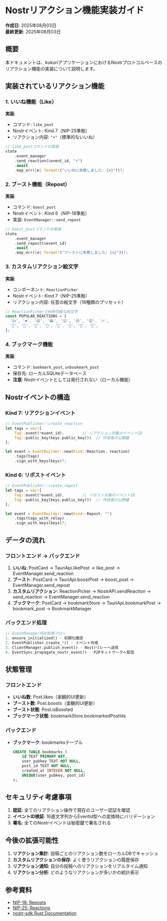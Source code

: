 # Nostrリアクション機能実装ガイド

**作成日**: 2025年08月03日  
**最終更新**: 2025年08月03日

## 概要

本ドキュメントは、kukuriアプリケーションにおけるNostrプロトコルベースのリアクション機能の実装について説明します。

## 実装されているリアクション機能

### 1. いいね機能（Like）

**実装**:
- コマンド: `like_post`
- Nostrイベント: Kind 7（NIP-25準拠）
- リアクション内容: `"+"`（標準的ないいね）

```rust
// like_postコマンドの実装
state
    .event_manager
    .send_reaction(&event_id, "+")
    .await
    .map_err(|e| format!("いいねに失敗しました: {e}"))?;
```

### 2. ブースト機能（Repost）

**実装**:
- コマンド: `boost_post`
- Nostrイベント: Kind 6（NIP-18準拠）
- 実装: `EventManager::send_repost`

```rust
// boost_postコマンドの実装
state
    .event_manager
    .send_repost(&event_id)
    .await
    .map_err(|e| format!("ブーストに失敗しました: {e}"))?;
```

### 3. カスタムリアクション絵文字

**実装**:
- コンポーネント: `ReactionPicker`
- Nostrイベント: Kind 7（NIP-25準拠）
- リアクション内容: 任意の絵文字（16種類のプリセット）

```typescript
// ReactionPickerで利用可能な絵文字
const POPULAR_REACTIONS = [
  '👍', '❤️', '😄', '😂', '😮', '😢', '😡', '🔥',
  '💯', '🎉', '🚀', '👀', '🤔', '👏', '💪', '🙏',
];
```

### 4. ブックマーク機能

**実装**:
- コマンド: `bookmark_post`, `unbookmark_post`
- 保存先: ローカルSQLiteデータベース
- **注意**: Nostrイベントとしては発行されない（ローカル機能）

## Nostrイベントの構造

### Kind 7: リアクションイベント

```rust
// EventPublisher::create_reaction
let tags = vec![
    Tag::event(*event_id),        // リアクション対象のイベントID
    Tag::public_key(keys.public_key())  // 作成者の公開鍵
];

let event = EventBuilder::new(Kind::Reaction, reaction)
    .tags(tags)
    .sign_with_keys(keys)?;
```

### Kind 6: リポストイベント

```rust
// EventPublisher::create_repost
let tags = vec![
    Tag::event(*event_id),        // リポスト対象のイベントID
    Tag::public_key(keys.public_key())  // 作成者の公開鍵
];

let event = EventBuilder::new(Kind::Repost, "")
    .tags(tags_with_relay)
    .sign_with_keys(keys)?;
```

## データの流れ

### フロントエンド → バックエンド

1. **いいね**: PostCard → TauriApi.likePost → like_post → EventManager.send_reaction
2. **ブースト**: PostCard → TauriApi.boostPost → boost_post → EventManager.send_repost
3. **カスタムリアクション**: ReactionPicker → NostrAPI.sendReaction → send_reaction → EventManager.send_reaction
4. **ブックマーク**: PostCard → bookmarkStore → TauriApi.bookmarkPost → bookmark_post → BookmarkManager

### バックエンド処理

```rust
// EventManager内の処理フロー
1. ensure_initialized() - 初期化確認
2. EventPublisher.create_*() - イベント作成
3. ClientManager.publish_event() - Nostrリレーへ送信
4. EventSync.propagate_nostr_event() - P2Pネットワークへ配信
```

## 状態管理

### フロントエンド

- **いいね数**: Post.likes（楽観的UI更新）
- **ブースト数**: Post.boosts（楽観的UI更新）
- **ブースト状態**: Post.isBoosted
- **ブックマーク状態**: bookmarkStore.bookmarkedPostIds

### バックエンド

- **ブックマーク**: bookmarksテーブル
  ```sql
  CREATE TABLE bookmarks (
      id TEXT PRIMARY KEY,
      user_pubkey TEXT NOT NULL,
      post_id TEXT NOT NULL,
      created_at INTEGER NOT NULL,
      UNIQUE(user_pubkey, post_id)
  );
  ```

## セキュリティ考慮事項

1. **認証**: 全てのリアクション操作で現在のユーザー認証を確認
2. **イベントID検証**: 16進文字列からEventId型への変換時にバリデーション
3. **署名**: 全てのNostrイベントは秘密鍵で署名される

## 今後の拡張可能性

1. **リアクション集計**: 投稿ごとのリアクション数をローカルDBでキャッシュ
2. **カスタムリアクションの保存**: よく使うリアクションの履歴保存
3. **リアクション通知**: 自分の投稿へのリアクションをリアルタイム通知
4. **リアクション分析**: どのようなリアクションが多いかの統計表示

## 参考資料

- [NIP-18: Reposts](https://github.com/nostr-protocol/nips/blob/master/18.md)
- [NIP-25: Reactions](https://github.com/nostr-protocol/nips/blob/master/25.md)
- [nostr-sdk Rust Documentation](https://docs.rs/nostr-sdk/latest/)